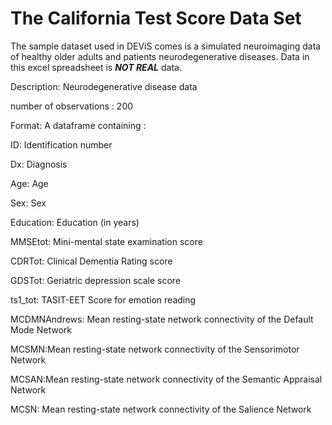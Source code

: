 # The California Test Score Data Set

The sample dataset used in DEViS comes is a simulated neuroimaging data of healthy older adults and patients neurodegenerative diseases. Data in this excel spreadsheet is ***NOT REAL*** data.

Description: Neurodegenerative disease data

number of observations : 200

Format: A dataframe containing :

ID: Identification number

Dx: Diagnosis

Age: Age

Sex: Sex

Education: Education (in years)

MMSEtot: Mini-mental state examination score

CDRTot: Clinical Dementia Rating score

GDSTot: Geriatric depression scale score

ts1_tot: TASIT-EET Score for emotion reading

MCDMNAndrews: Mean resting-state network connectivity of the Default Mode Network

MCSMN:Mean resting-state network connectivity of the Sensorimotor Network

MCSAN:Mean resting-state network connectivity of the Semantic Appraisal Network

MCSN: Mean resting-state network connectivity of the Salience Network
